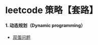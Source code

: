 # leetcode 策略【套路】

#### 1. 动态规划（Dynamic programming）
- [双蛋问题](https://leetcode-cn.com/problems/super-egg-drop/)
